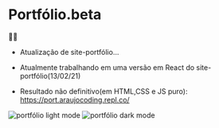 # Portfólio.beta

🚧👷

- Atualização de site-portfólio...

- Atualmente trabalhando em uma versão em React do site-portfólio(13/02/21)

- Resultado não definitivo(em HTML,CSS e JS puro): <https://port.araujocoding.repl.co/>

![portfólio light mode](https://64.media.tumblr.com/94df85146f1f81aa2a47830d77c8c61c/876f6b3cae29e79f-b5/s2048x3072/413db8efea596330ed0ae8efd91f1f0907d307be.png)
![portfólio dark mode](https://64.media.tumblr.com/725e57c86233ebeb9a801e4b7f65bd7e/876f6b3cae29e79f-c0/s2048x3072/630288480e2408259d71f75cc1b2a7b9e7f69cd3.png)

